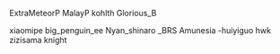 ExtraMeteorP
MalayP
kohlth
Glorious_B

xiaomipe
big_penguin_ee
Nyan_shinaro
_BRS
Amunesia
-huiyiguo
hwk
zizisama
knight
